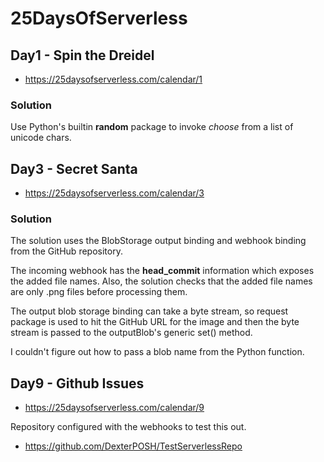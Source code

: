 # 25DaysOfServerless


## Day1 - Spin the Dreidel

- https://25daysofserverless.com/calendar/1

### Solution

Use Python's builtin **random** package to invoke *choose* from a list of unicode chars.


## Day3 - Secret Santa

- https://25daysofserverless.com/calendar/3

### Solution

The solution uses the BlobStorage output binding and webhook binding from the GitHub repository.

The incoming webhook has the **head_commit** information which exposes the added file names. Also, the solution checks that the added file names are only .png files before processing them.

The output blob storage binding can take a byte stream, so request package is used to hit the GitHub URL for the image and then the byte stream is passed to the outputBlob's generic set() method.

I couldn't figure out how to pass a blob name from the Python function.

## Day9 - Github Issues

- https://25daysofserverless.com/calendar/9

Repository configured with the webhooks to test this out.

- https://github.com/DexterPOSH/TestServerlessRepo
